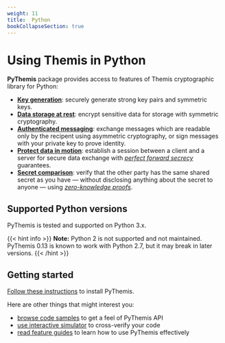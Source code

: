 ```yaml
---
weight: 11
title:  Python
bookCollapseSection: true
---
```


# Using Themis in Python

**PyThemis** package provides access to features of Themis cryptographic library for Python:

- **[Key generation](features#key-generation)**:
  securely generate strong key pairs and symmetric keys.
- **[Data storage at rest](features#secure-cell)**:
  encrypt sensitive data for storage with symmetric cryptography.
- **[Authenticated messaging](features#secure-message)**:
  exchange messages which are readable only by the recipent using asymmetric cryptography,
  or sign messages with your private key to prove identity.
- **[Protect data in motion](features#secure-session)**:
  establish a session between a client and a server for secure data exchange
  with _[perfect forward secrecy](https://en.wikipedia.org/wiki/Forward_secrecy)_ guarantees.
- **[Secret comparison](features#secure-comparator)**:
  verify that the other party has the same shared secret as you have —
  without disclosing anything about the secret to anyone —
  using _[zero-knowledge proofs](https://en.wikipedia.org/wiki/Zero-knowledge_proof)_.

## Supported Python versions

PyThemis is tested and supported on Python 3.x.

<!-- TODO: remove this paragraph in 2021 -->
{{< hint info >}}
**Note:**
Python 2 is not supported and not maintained.
PyThemis 0.13 is known to work with Python 2.7,
but it may break in later versions.
{{< /hint >}}

## Getting started

[Follow these instructions](installation) to install PyThemis.

Here are other things that might interest you:

<!-- API references when they are done -->
- [browse code samples](examples) to get a feel of PyThemis API
- [use interactive simulator](/docs/themis/debugging/themis-server/) to cross-verify your code
- [read feature guides](features) to learn how to use PyThemis effectively
